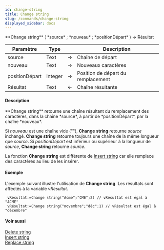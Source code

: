 ```yaml
---
id: change-string
title: Change string
slug: /commands/change-string
displayed_sidebar: docs
---
```


<!--REF #_command_.Change string.Syntax-->**Change string** ( *source* ; *nouveau* ; *positionDépart* ) -> Résultat<!-- END REF-->
<!--REF #_command_.Change string.Params-->
| Paramètre | Type |  | Description |
| --- | --- | --- | --- |
| source | Text | &srarr; | Chaîne de départ |
| nouveau | Text | &srarr; | Nouveaux caractères |
| positionDépart | Integer | &srarr; | Position de départ du remplacement |
| Résultat | Text | &larr; | Chaîne résultante |

<!-- END REF-->

#### Description 

<!--REF #_command_.Change string.Summary-->**Change string** retourne une chaîne résultant du remplacement des caractères, dans la chaîne *source*, à partir de *positionDépart*, par la chaîne *nouveau*.<!-- END REF-->

Si *nouveau* est une chaîne vide (""), **Change string** retourne *source* inchangé. **Change string** retourne toujours une chaîne de la même longueur que *source*. Si *positionDépart* est inférieur ou supérieur à la longueur de *source*, **Change string** retourne *source*.

La fonction **Change string** est différente de [Insert string](insert-string.md) car elle remplace des caractères au lieu de les insérer.

#### Exemple 

L'exemple suivant illustre l'utilisation de **Change string**. Les résultats sont affectés à la variable *vRésultat*.

```4d
 vRésultat:=Change string("Acme";"CME";2) // vRésultat est égal à "ACME"
 vRésultat:=Change string("novembre";"déc";1) // vRésultat est égal à "décembre"
```

#### Voir aussi 

[Delete string](delete-string.md)  
[Insert string](insert-string.md)  
[Replace string](replace-string.md)  